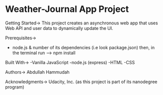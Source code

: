 # Weather-Journal App Project


Getting Started->
This project creates an asynchronous web app that uses Web API and user data to dynamically update the UI. 

Prerequisites-> 
- node.js & number of its dependencies (i.e look package.json) then, in the terminal run --> npm install 

Built With->
-Vanilla JavaScript
-node.js (express)
-HTML
-CSS

Authors-> Abdullah Hammudah

Acknowledgments-> Udacity, Inc. (as this project is part of its nanodegree program)


